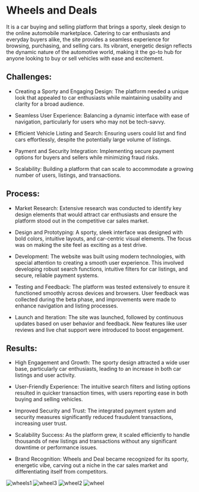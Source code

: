 # Wheels and Deals
                                                                                                                      
It is a car buying and selling platform that brings a sporty, sleek design to the online automobile marketplace. Catering to car enthusiasts and everyday buyers alike, the site provides a seamless experience for browsing, purchasing, and selling cars. Its vibrant, energetic design reflects the dynamic nature of the automotive world, making it the go-to hub for anyone looking to buy or sell vehicles with ease and excitement.

## Challenges:

- Creating a Sporty and Engaging Design: The platform needed a unique look that appealed to car enthusiasts while maintaining usability and clarity for a broad audience.

- Seamless User Experience: Balancing a dynamic interface with ease of navigation, particularly for users who may not be tech-savvy.

- Efficient Vehicle Listing and Search: Ensuring users could list and find cars effortlessly, despite the potentially large volume of listings.

- Payment and Security Integration: Implementing secure payment options for buyers and sellers while minimizing fraud risks.

- Scalability: Building a platform that can scale to accommodate a growing number of users, listings, and transactions.

## Process:

- Market Research: Extensive research was conducted to identify key design elements that would attract car enthusiasts and ensure the platform stood out in the competitive car sales market.

- Design and Prototyping: A sporty, sleek interface was designed with bold colors, intuitive layouts, and car-centric visual elements. The focus was on making the site feel as exciting as a test drive.

- Development: The website was built using modern technologies, with special attention to creating a smooth user experience. This involved developing robust search functions, intuitive filters for car listings, and secure, reliable payment systems.

- Testing and Feedback: The platform was tested extensively to ensure it functioned smoothly across devices and browsers. User feedback was collected during the beta phase, and improvements were made to enhance navigation and listing processes.

- Launch and Iteration: The site was launched, followed by continuous updates based on user behavior and feedback. New features like user reviews and live chat support were introduced to boost engagement.

## Results:

- High Engagement and Growth: The sporty design attracted a wide user base, particularly car enthusiasts, leading to an increase in both car listings and user activity.

- User-Friendly Experience: The intuitive search filters and listing options resulted in quicker transaction times, with users reporting ease in both buying and selling vehicles.

- Improved Security and Trust: The integrated payment system and security measures significantly reduced fraudulent transactions, increasing user trust.

- Scalability Success: As the platform grew, it scaled efficiently to handle thousands of new listings and transactions without any significant downtime or performance issues.

- Brand Recognition: Wheels and Deal became recognized for its sporty, energetic vibe, carving out a niche in the car sales market and differentiating itself from competitors.

![wheels1](https://github.com/user-attachments/assets/54e79134-2373-400a-8c69-91b4c81d5aa9)
![wheel3](https://github.com/user-attachments/assets/4b660209-ec2c-4bd4-b28d-829c9a7f655b)
![wheel2](https://github.com/user-attachments/assets/0564e888-eb74-4ab3-8f26-48a881a8cf7b)
![wheel](https://github.com/user-attachments/assets/aee924c1-b989-4765-9bb9-ca375a74260c)
